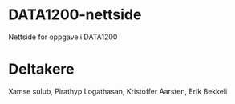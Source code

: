 # DATA1200-nettside
Nettside for oppgave i DATA1200

# Deltakere
Xamse sulub,
Pirathyp Logathasan,
Kristoffer Aarsten,
Erik Bekkeli
